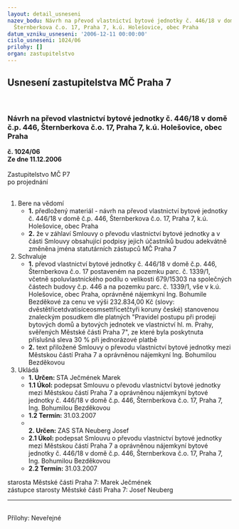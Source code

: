 ```yaml
---
layout: detail_usneseni
nazev_bodu: Návrh na převod vlastnictví bytové jednotky č. 446/18 v domě č.p. 446,
  Šternberkova č.o. 17, Praha 7, k.ú. Holešovice, obec Praha
datum_vzniku_usneseni: '2006-12-11 00:00:00'
cislo_usneseni: 1024/06
prilohy: []
organ: zastupitelstvo
---
```

<div id="ucUsn_pList" class="usn">
	<span><h2>Usnesení zastupitelstva MČ Praha 7 </h2>
<br></span><div class="standBody">
<span><h3>Návrh na převod vlastnictví bytové jednotky č. 446/18 v domě č.p. 446, Šternberkova č.o. 17, Praha 7, k.ú. Holešovice, obec Praha</h3></span><div class="center">
		<strong>č. 1024/06</strong><br>
	</div>
<div class="center">
		<strong>Ze dne 11.12.2006</strong><br><br>
	</div>Zastupitelstvo MČ P7<br> po projednání<br><br><ol>
<li>Bere na vědomí<ul>
<li>
<strong>1.</strong> předložený materiál - návrh na převod vlastnictví bytové jednotky č. 446/18 v domě č.p. 446, Šternberkova č.o. 17, Praha 7, k.ú. Holešovice, obec Praha</li>
<li>
<strong>2.</strong> že v záhlaví Smlouvy o převodu vlastnictví bytové jednotky a v části Smlouvy obsahující podpisy jejich účastníků budou adekvátně změněna jména statutárních zástupců MČ Praha 7</li>
</ul>
</li>
<li>Schvaluje<ul>
<li>
<strong>1.</strong> převod vlastnictví bytové jednotky č. 446/18 v domě č.p. 446, Šternberkova č.o. 17 postaveném na pozemku parc. č. 1339/1, včetně spoluvlastnického podílu o velikosti 679/15303 na společných částech budovy č.p. 446 a na pozemku parc. č. 1339/1, vše v k.ú. Holešovice, obec Praha, oprávněné nájemkyni Ing. Bohumile Bezděkové za cenu ve výši 232.834,00 Kč (slovy: dvěstětřicetdvatisíceosmsettřicetčtyři koruny české) stanovenou znaleckým posudkem dle platných "Pravidel postupu při prodeji bytových domů a bytových jednotek ve vlastnictví hl. m. Prahy, svěřených Městské části Praha 7", ze které byla poskytnuta příslušná sleva 30 % při jednorázové platbě</li>
<li>
<strong>2.</strong> text přiložené Smlouvy o převodu vlastnictví bytové jednotky mezi Městskou částí Praha 7 a oprávněnou nájemkyní Ing. Bohumilou Bezděkovou</li>
</ul>
</li>
<li>Ukládá<ul>
<li>
<strong>1. Určen: </strong>STA Ječmének Marek</li>
<li>
<strong>1.1 Úkol: </strong>podepsat Smlouvu o převodu vlastnictví bytové jednotky mezi Městskou částí Praha 7 a oprávněnou nájemkyní bytové jednotky č. 446/18 v domě č.p. 446, Šternberkova č.o. 17, Praha 7, Ing. Bohumilou Bezděkovou</li>
<li>
<strong>1.2 Termín: </strong>31.03.2007</li>
<li>
<strong><br>2. Určen: </strong>ZAS STA Neuberg Josef</li>
<li>
<strong>2.1 Úkol: </strong>podepsat Smlouvu o převodu vlastnictví bytové jednotky mezi Městskou částí Praha 7 a oprávněnou nájemkyní bytové jednotky č. 446/18 v domě č.p. 446, Šternberkova č.o. 17, Praha 7, Ing. Bohumilou Bezděkovou</li>
<li>
<strong>2.2 Termín: </strong>31.03.2007</li>
</ul>
</li>
</ol>starosta Městské části Praha 7: Marek Ječmének<br>zástupce starosty Městské části Praha 7: Josef Neuberg<hr>
<br>Přílohy: Neveřejné</div>
</div>
